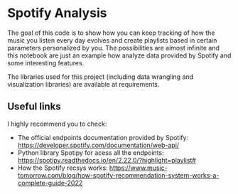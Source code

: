 # Spotify Analysis
The goal of this code is to show how you can keep tracking of how the music you listen every day evolves and create playlists based in certain parameters personalized by you. The possibilities are almost infinite and this notebook are just an example how analyze data provided by Spotify and some interesting features. 

The libraries used for this project (including data wrangling and visualization libraries) are available at requirements.

## Useful links 
I highly recommend you to check:
  - The official endpoints documentation provided by Spotify: https://developer.spotify.com/documentation/web-api/
  - Python library Spotipy for acess all the endpoints: https://spotipy.readthedocs.io/en/2.22.0/?highlight=playlist#
  - How the Spotify recsys works: https://www.music-tomorrow.com/blog/how-spotify-recommendation-system-works-a-complete-guide-2022
  
  

